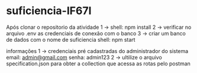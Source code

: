 # suficiencia-IF67I
Após clonar o repositorio da atividade
  1 -> shell: npm install
  2 -> verificar no arquivo .env as credenciais de conexão com o banco
  3 -> criar um banco de dados com o nome de suficiencia shell: npm start

informações
  1 -> credenciais pré cadastradas do administrador do sistema email: admin@gmail.com senha: admin123
  2 -> ultilize o arquivo specification.json para obter a collection que acessa as rotas pelo postman